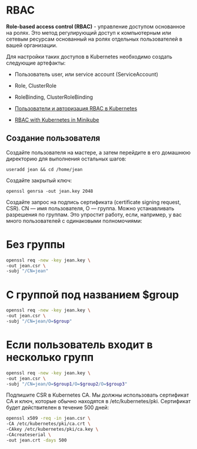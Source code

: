 # RBAC
**Role-based access control (RBAC)** - управление доступом основанное на ролях.
Это метод регулирующий доступ к компьютерным или сетевым ресурсам основанный на ролях отдельных пользователей в вашей организации. 

Для настройки таких доступов в Kubernetes необходимо создать следующие артефакты:
- Пользователь user, или service account (ServiceAccount)
- Role, ClusterRole
- RoleBinding, ClusterRoleBinding

- [Пользователи и авторизация RBAC в Kubernetes](https://habr.com/ru/company/flant/blog/470503/)
- [RBAC with Kubernetes in Minikube](https://medium.com/@HoussemDellai/rbac-with-kubernetes-in-minikube-4deed658ea7b)
## Создание пользователя

 Создайте пользователя на мастере, а затем перейдите в его домашнюю директорию для выполнения остальных шагов:
```
useradd jean && cd /home/jean
```

Создайте закрытый ключ:

```
openssl genrsa -out jean.key 2048
```

Создайте запрос на подпись сертификата (certificate signing request, CSR). CN — имя пользователя, O — группа. Можно устанавливать разрешения по группам. Это упростит работу, если, например, у вас много пользователей с одинаковыми полномочиями:

# Без группы
```bash
openssl req -new -key jean.key \
-out jean.csr \
-subj "/CN=jean"
```

# С группой под названием $group
```bash
openssl req -new -key jean.key \
-out jean.csr \
-subj "/CN=jean/O=$group"
```

# Если пользователь входит в несколько групп
```bash
openssl req -new -key jean.key \
-out jean.csr \
-subj "/CN=jean/O=$group1/O=$group2/O=$group3"
```

Подпишите CSR в Kubernetes CA. Мы должны использовать сертификат CA и ключ, которые обычно находятся в /etc/kubernetes/pki. Сертификат будет действителен в течение 500 дней:

```bash
openssl x509 -req -in jean.csr \
-CA /etc/kubernetes/pki/ca.crt \
-CAkey /etc/kubernetes/pki/ca.key \
-CAcreateserial \
-out jean.crt -days 500
```
